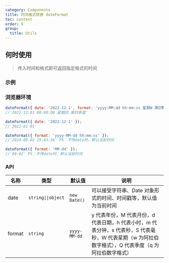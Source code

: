 ```yaml
---
category: Components
title: 时间格式转换 dateFormat
toc: content
order: 9
group:
  title: Utils
---
```


## 何时使用

> 传入时间和格式即可返回指定格式的时间

### 示例

### 浏览器环境

```js
dateFormat({ date: '2022-12-1', format: 'yyyy:MM:dd hh:mm:ss 星期W 第Q季度' });
//'2022:12:01 00:00:00 星期四 第四季度'

dateFormat({ date: '2022:12:1' });
//'2022-01-01'

dateFormat({ format: 'yyyy-MM-dd hh:mm:ss' });
//'2024-08-02 15:43:56' PS：不传date时，默认当前时间

dateFormat({ format: 'MM-dd' });
//'08-02' PS：不传date时，默认当前时间
```

### API

| 名称   | 类型               | 默认值       | 说明                                                                                                                                                 |
| ------ | ------------------ | ------------ | ---------------------------------------------------------------------------------------------------------------------------------------------------- |
| date   | `string\|\|object` | `new Date()` | 可以接受字符串、Date 对象形式的时间、时间戳等，默认值为当前时间                                                                                      |
| format | `string`           | `yyyy-MM-dd` | y 代表年份，M 代表月份，d 代表日期，h 代表小时，m 代表分钟，s 代表秒，S 代表毫秒，W 代表星期（w 为阿拉伯数字格式），Q 代表季度（q 为阿拉伯数字格式） |
